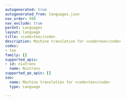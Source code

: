 ```yaml
---
autogenerated: true
autogenerated_from: languages.json
nav_order: 999
nav_exclude: true
parent: Languages
layout: language
title: <code>teo</code>
description: Machine translation for <code>teo</code>
codes:
- teo
family: []
supported_apis:
- id: niutrans
  name: Niutrans
supported_qe_apis: []
seo:
  name: Machine translation for <code>teo</code>
  type: Language

---
```


